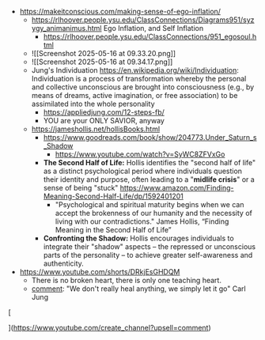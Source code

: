 - https://makeitconscious.com/making-sense-of-ego-inflation/
	- https://rlhoover.people.ysu.edu/ClassConnections/Diagrams951/syzygy_animanimus.html Ego Inflation, and Self Inflation
		- https://rlhoover.people.ysu.edu/ClassConnections/951_egosoul.html
	- ![[Screenshot 2025-05-16 at 09.33.20.png]]
	- ![[Screenshot 2025-05-16 at 09.34.17.png]]
	- Jung's Individuation https://en.wikipedia.org/wiki/Individuation: Individuation is a process of transformation whereby the personal and collective unconscious are brought into consciousness (e.g., by means of dreams, active imagination, or free association) to be assimilated into the whole personality
		- https://appliedjung.com/12-steps-fb/
		- YOU are your ONLY SAVIOR, anyway
	- https://jameshollis.net/hollisBooks.html
		- https://www.goodreads.com/book/show/204773.Under_Saturn_s_Shadow
			- https://www.youtube.com/watch?v=SyWC8ZFVxGo
		- **The Second Half of Life:** Hollis identifies the "second half of life" as a distinct psychological period where individuals question their identity and purpose, often leading to a "**midlife crisis**" or a sense of being "stuck" https://www.amazon.com/Finding-Meaning-Second-Half-Life/dp/1592401201
			- "Psychological and spiritual maturity begins when we can accept the brokenness of our humanity and the necessity of living with our contradictions." James Hollis, “Finding Meaning in the Second Half of Life”
		- **Confronting the Shadow:** Hollis encourages individuals to integrate their "shadow" aspects – the repressed or unconscious parts of the personality – to achieve greater self-awareness and authenticity.
- https://www.youtube.com/shorts/DRkjEsGHDQM
	- There is no broken heart, there is only one teaching heart.
	- [comment](https://www.youtube.com/watch?v=DRkjEsGHDQM&lc=Ugxt4J1OHnuu50x5Tt94AaABAg): "We don't really heal anything, we simply let it go" Carl Jung

[

  


](https://www.youtube.com/create_channel?upsell=comment)